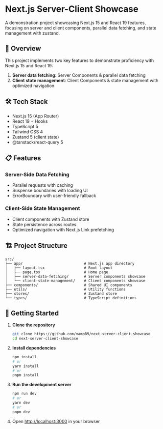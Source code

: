 # Next.js Server-Client Showcase

A demonstration project showcasing Next.js 15 and React 19 features, focusing on server and client components, parallel data fetching, and state management with zustand.

## 🚀 Overview

This project implements two key features to demonstrate proficiency with Next.js 15 and React 19:

1. **Server data fetching**: Server Components & parallel data fetching
2. **Client state management**: Client Components & state management with optimized navigation

## 🛠️ Tech Stack

- Next.js 15 (App Router)
- React 19 + Hooks
- TypeScript 5
- Tailwind CSS 4
- Zustand 5 (client state)
- @tanstack/react-query 5

## 📋 Features

### Server-Side Data Fetching

- Parallel requests with caching
- Suspense boundaries with loading UI
- ErrorBoundary with user-friendly fallback

### Client-Side State Management

- Client components with Zustand store
- State persistence across routes
- Optimized navigation with Next.js Link prefetching

## 🏗️ Project Structure

```
src/
├── app/                            # Next.js app directory
│   ├── layout.tsx                  # Root layout
│   ├── page.tsx                    # Home page
│   ├── server-data-fetching/       # Server components showcase
│   └── client-state-management/    # Client components showcase
├── components/                     # Shared UI components
├── utils/                          # Utility functions
├── stores/                         # Zustand store
└── types/                          # TypeScript definitions
```

## 🚀 Getting Started

1. **Clone the repository**

   ```bash
   git clone https://github.com/vamo89/next-server-client-showcase
   cd next-server-client-showcase
   ```

2. **Install dependencies**

   ```bash
   npm install
   # or
   yarn install
   # or
   pnpm install
   ```

3. **Run the development server**

   ```bash
   npm run dev
   # or
   yarn dev
   # or
   pnpm dev
   ```

4. Open [http://localhost:3000](http://localhost:3000) in your browser
